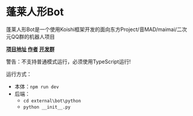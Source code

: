 # 蓬莱人形Bot

蓬莱人形Bot是一个使用Koishi框架开发的面向东方Project/音MAD/maimai/二次元QQ群的机器人项目

**[项目地址](https://github.com/SAGUMEDREAM/PLRXBot) [作者](https://space.bilibili.com/158597454) [开发群](https://qm.qq.com/q/tJe7wBmGju)**

警告：不支持普通模式运行，必须使用TypeScript运行!

运行方式：

- 本体：`npm run dev`
- 后端：
  - `cd external\bot\python`
  - `python __init__.py`



